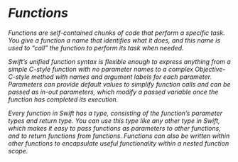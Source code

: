 # *Functions*

*Functions are self-contained chunks of code that perform a specific task. You give a function a name that identifies what it does, and this name is used to “call” the function to perform its task when needed.*

*Swift’s unified function syntax is flexible enough to express anything from a simple C-style function with no parameter names to a complex Objective-C-style method with names and argument labels for each parameter. Parameters can provide default values to simplify function calls and can be passed as in-out parameters, which modify a passed variable once the function has completed its execution.*

*Every function in Swift has a type, consisting of the function’s parameter types and return type. You can use this type like any other type in Swift, which makes it easy to pass functions as parameters to other functions, and to return functions from functions. Functions can also be written within other functions to encapsulate useful functionality within a nested function scope.*


